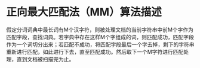 # 正向最大匹配法（MM）算法描述
假定分词词典中最长词有M个汉字符，则被处理文档的当前字符串中前M个字作为匹配字段，查找词典。若字典中存在这样M个字组成的词，则匹配成功，匹配字段作为一个词切分出来；若匹配不成功，将匹配字段最后一个字去掉，剩下的字符串重新进行匹配，如此进行下去，直至匹配成功。然后取下一个M字符进行匹配处理，直到文档被扫描完为止。
